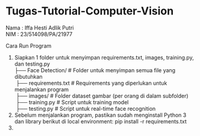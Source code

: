 # Tugas-Tutorial-Computer-Vision

Nama  : Iffa Hesti Adlik Putri <br>
NIM   : 23/514098/PA/21977 <br>

Cara Run Program <br>
1. Siapkan 1 folder untuk menyimpan requirements.txt, images, training.py, dan testing.py <br>
   ├── Face Detection/               # Folder untuk menyimpan semua file yang dibutuhkan <br>
    &nbsp;├── requirements.txt          # Requirements yang diperlukan untuk menjalankan program <br>
    &nbsp;├── images/                   # Folder dataset gambar (per orang di dalam subfolder) <br>
    &nbsp;├── training.py               # Script untuk training model <br>
    &nbsp;├── testing.py                # Script untuk real-time face recognition <br>
3. Sebelum menjalankan program, pastikan sudah menginstall Python 3 dan library berikut di local environment: pip install -r requirements.txt <br> 
4. 
